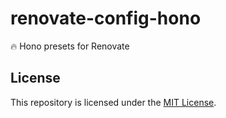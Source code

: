# renovate-config-hono

🔥 Hono presets for Renovate

## License

This repository is licensed under the [MIT License](./LICENSE).
